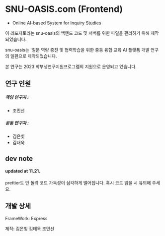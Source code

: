 # SNU-OASIS.com (Frontend)
- Online AI-based System for Inquiry Studies


이 레포지토리는 snu-oasis의 백엔드 코드 및 서버를 위한 파일을 관리하기 위해 제작되었습니다.


snu-oasis는 '질문 역량 증진 및 협력학습을 위한 중등 융합 교육 AI 플랫폼 개발 연구의 일환으로 제작되었습니다.


본 연구는 2023 학부생연구지원프로그램의 지원으로 운영되고 있습니다.


## 연구 인원
##### 책임 연구자 : 

- 조민선

##### 공동 연구자 :
- 김은빛
- 김태욱

## dev note
#### updated at 11.21.
prettier도 안 돌려 코드 가독성이 심각하게 떨어집니다. 혹시 코드 읽을 시 유의해 주세요.


## 개발 상세
FrameWork:
Express


제작:
김은빛
김태욱
조민선
